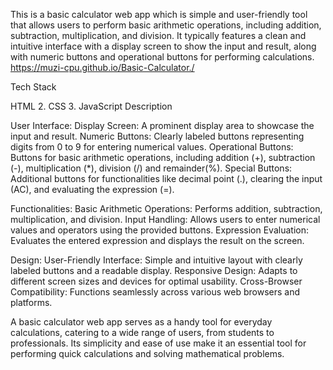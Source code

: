 This is a basic calculator web app which is simple and user-friendly tool that allows users to perform basic arithmetic operations, including addition, subtraction, multiplication, and division. It typically features a clean and intuitive interface with a display screen to show the input and result, along with numeric buttons and operational buttons for performing calculations.
https://muzi-cpu.github.io/Basic-Calculator./

Tech Stack

HTML 2. CSS 3. JavaScript
Description

User Interface: Display Screen: A prominent display area to showcase the input and result. Numeric Buttons: Clearly labeled buttons representing digits from 0 to 9 for entering numerical values. Operational Buttons: Buttons for basic arithmetic operations, including addition (+), subtraction (-), multiplication (*), division (/) and remainder(%). Special Buttons: Additional buttons for functionalities like decimal point (.), clearing the input (AC), and evaluating the expression (=).

Functionalities: Basic Arithmetic Operations: Performs addition, subtraction, multiplication, and division. Input Handling: Allows users to enter numerical values and operators using the provided buttons. Expression Evaluation: Evaluates the entered expression and displays the result on the screen.

Design: User-Friendly Interface: Simple and intuitive layout with clearly labeled buttons and a readable display. Responsive Design: Adapts to different screen sizes and devices for optimal usability. Cross-Browser Compatibility: Functions seamlessly across various web browsers and platforms.

A basic calculator web app serves as a handy tool for everyday calculations, catering to a wide range of users, from students to professionals. Its simplicity and ease of use make it an essential tool for performing quick calculations and solving mathematical problems.
